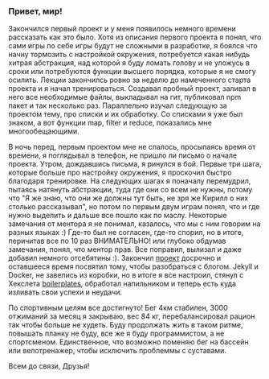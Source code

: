 ### Привет, мир!

Закончился первый проект и у меня появилось немного времени рассказать как это было.
Хотя из описания первого проекта я понял, что сами игры по себе игры будут не сложными в разработке, я боялся что начну тормозить с настройкой окружения, потребуется какая нибудь хитрая абстракция, над которой я буду ломать голову и не уложусь в сроки или потребуются функции высшего порядка, которые я не смогу осилить. Лекции закончилсь ровно за неделю до намеченного старта проекта и я начал тренироваться. Создавал пробный проект, заливал в него все необходимые файлы, выкладывал на гит, публиковал npm пакет и так несколько раз. Параллельно изучал следующую за проектом тему, про списки и их обработку. Со списками я уже был знаком, а вот функции map, filter и reduce, показались мне многообещающими.

В ночь перед, первым проектом мне не спалось, просыпаясь время от времени, я поглядывал в телефон, не пришло ли письмо о начале проекта. Утром, дождавшись письма, я ринулся в бой. Первые три шага, которые больше про настройку окружения, я проскочил быстро благодаря тренировке. На следующих шагах я поначалу перемудрил, пытаясь натянуть абстракции, туда где они со всем не нужны, потому что "Я же знаю, что они же должны тут быть, не зря же Кирилл о них столько рассказывал", но потом по первым двум играм понял, что и где нужно выделить и дальше все пошло как по маслу. Некоторые замечания от ментора я не понимал, казалось, что мы с ним говорим на разных языках :) Где-то был не согласен, где-то спорил, но в итоге, перичитав все по 10 раз ВНИМАТЕЛЬНО! или глубоко обдумав замечания, понял, что ментор прав. Все поправил, вылизал и даже добавил немного отсебятины :). Закончил [проект](https://github.com/EPSNV/project-lvl1-s328)  досрочно и оставшееся время посвятил тому, чтобы разобраться с блогом. Jekyll и Docker, не завелись из коробки, но в итоге я все настроил, стянул с Хекслета [boilerplates](https://github.com/hexlet-boilerplates/jekyll-bootstrap4-docker), обработал напильником и теперь есть куда изливать свои успехи и неудачи. 

По спортивным целям все достигнуто! Бег 4км стабилен, 3000 отжиманий за месяц я закрываю, вес 84 кг, перебалансировал рацион так чтобы больше не худеть. Буду продолжать жить в таком ритме, повышать планку не буду, все же я буду программистом, а не спортсменом. Единственное, что возможно поменяю бег на бассейн или велотренажер, чтобы исключить проблеммы с суставами. 

Всем до связи, Друзья!
